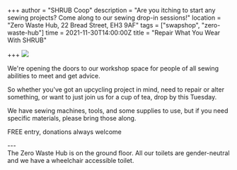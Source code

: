 +++
author = "SHRUB Coop"
description = "Are you itching to start any sewing projects? Come along to our sewing drop-in sessions!"
location = "Zero Waste Hub, 22 Bread Street, EH3 9AF"
tags = ["swapshop", "zero-waste-hub"]
time = 2021-11-30T14:00:00Z
title = "Repair What You Wear With SHRUB"

+++
![](https://res.cloudinary.com/shrub-co-op/image/upload/v1637237913/shrubcoop.org/media/IMG_7913_mmvgul.jpg)

We're opening the doors to our workshop space for people of all sewing abilities to meet and get advice.

So whether you've got an upcycling project in mind, need to repair or alter something, or want to just join us for a cup of tea, drop by this Tuesday.

We have sewing machines, tools, and some supplies to use, but if you need specific materials, please bring those along.

FREE entry, donations always welcome

\---  
The Zero Waste Hub is on the ground floor. All our toilets are gender-neutral and we have a wheelchair accessible toilet.